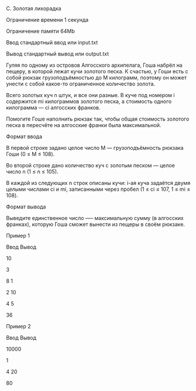 C. Золотая лихорадка

Ограничение времени	1 секунда

Ограничение памяти	64Mb

Ввод	стандартный ввод или input.txt

Вывод	стандартный вывод или output.txt

Гуляя по одному из островов Алгосского архипелага,
Гоша набрёл на пещеру, в которой лежат кучи золотого песка.
К счастью, у Гоши есть с собой рюкзак грузоподъёмностью до M килограмм, 
поэтому он может унести с собой какое-то ограниченное количество золота.

Всего золотых куч n штук, и все они разные.
В куче под номером i содержится mi килограммов золотого песка, 
а стоимость одного килограмма — ci алгосских франков.

Помогите Гоше наполнить рюкзак так, чтобы общая стоимость золотого песка 
в пересчёте на алгосские франки была максимальной.


Формат ввода

В первой строке задано целое число M — грузоподъёмность рюкзака Гоши (0 ≤ M ≤ 108).


Во второй строке дано количество куч с золотым песком — целое число n (1 ≤ n ≤ 105).

В каждой из следующих n строк описаны кучи: i-ая куча задаётся двумя целыми числами ci и mi, записанными через пробел (1 ≤ ci ≤ 107, 1 ≤ mi ≤ 108).

Формат вывода

Выведите единственное число —– максимальную сумму (в алгосских франках), которую Гоша сможет вынести из пещеры в своём рюкзаке.

Пример 1

Ввод	Вывод

10

3

8 1

2 10

4 5

36

Пример 2

Ввод	Вывод

10000

1

4 20

80
